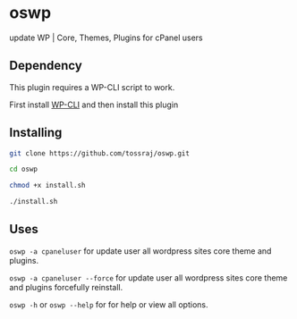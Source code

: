 # oswp
update WP | Core, Themes, Plugins for cPanel users

## Dependency

This plugin requires a WP-CLI script to work.

First install [WP-CLI](https://wp-cli.org/) and then install this plugin

## Installing 

```bash
git clone https://github.com/tossraj/oswp.git
```
```bash
cd oswp
```
```bash
chmod +x install.sh
```
```bash
./install.sh
```
## Uses

`oswp -a cpaneluser` for update user all wordpress sites core theme and plugins.

`oswp -a cpaneluser --force` for update user all wordpress sites core theme and plugins forcefully reinstall.

`oswp -h` or `oswp --help` for for help or view all options.
